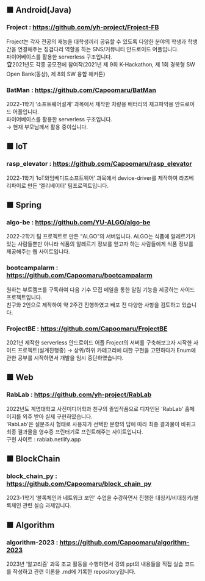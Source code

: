 ## ■ Android(Java)

### Froject : https://github.com/yh-project/Froject-FB

Froject는 각자 전공의 재능을 대학생끼리 공유할 수 있도록 다양한 분야의 학생과 학생 간을 연결해주는 징검다리 역할을 하는 SNS/커뮤니티 안드로이드 어플입니다. \
파이어베이스를 활용한 serverless 구조입니다. \
🏆2021년도 각종 공모전에 참여작(2021년 제 9회 K-Hackathon, 제 1회 경북형 SW Open Bank(동상), 제 8회 SW 융합 해커톤)

### BatMan : https://github.com/Capoomaru/BatMan

2022-1학기 ‘소프트웨어설계’ 과목에서 제작한 차량용 배터리의 재고파악용 안드로이드 어플입니다. \
파이어베이스를 활용한 serverless 구조입니다. \
→ 현재 부모님께서 활용 중이십니다.

## ■ IoT

### rasp_elevator : https://github.com/Capoomaru/rasp_elevator

2022-1학기 ‘IoT와임베디드소프트웨어’ 과목에서 device-driver를 제작하여 라즈베리파이로 만든 ‘엘리베이터’ 팀프로젝트입니다.

## ■ Spring

### algo-be : https://github.com/YU-ALGO/algo-be

2022-2학기 팀 프로젝트로 만든 “ALGO”의 서버입니다. ALGO는 식품에 알레르기가 있는 사람들뿐만 아니라 식품의 알레르기 정보를 얻고자 하는 사람들에게 식품 정보를 제공해주는 웹 사이트입니다.

### bootcampalarm : https://github.com/Capoomaru/bootcampalarm

원하는 부트캠프를 구독하여 다음 기수 모집 메일을 통한 알림 기능을 제공하는 사이드 프로젝트입니다. \
친구와 2인으로 제작하여 약 2주간 진행하였고 배포 전 다양한 사항을 검토하고 있습니다.

### FrojectBE : https://github.com/Capoomaru/FrojectBE

2021년 제작한 serverless 안드로이드 어플 Froject의 서버를 구축해보고자 시작한 사이드 프로젝트(설계진행중) → 상위/하위 카테고리에 대한 구현을 고민하다가 Enum에 관한 공부를 시작하면서 개발을 임시 중단하였습니다.

## ■ Web

### RabLab : https://github.com/yh-project/RabLab

2022년도 계명대학교 사진미디어학과 친구의 졸업작품으로 디자인된 'RabLab' 홈페이지를 외주 받아 실제 구현하였습니다. \
'RabLab'은 설문조사 형태로 사용자가 선택한 문항의 답에 따라 최종 결과물이 바뀌고 최종 결과물을 영수증 프린터기로 프린트해주는 사이트입니다. \
구현 사이트 : rablab.netlify.app

## ■ BlockChain

### block_chain_py : https://github.com/Capoomaru/block_chain_py

2023-1학기 ‘블록체인과 네트워크 보안’ 수업을 수강하면서 진행한 대칭키/비대칭키/블록체인 관련 실습 과제입니다.

## ■ Algorithm

### algorithm-2023 : https://github.com/Capoomaru/algorithm-2023

2023년 ‘알고리즘’ 과목 조교 활동을 수행하면서 강의 ppt의 내용들을 직접 실습 코드를 작성하고 관련 이론을 .md에 기록한 repository입니다.



<!--
<br><br><br>[![Top Langs](https://github-readme-stats.vercel.app/api/top-langs/?username=Capoomaru&layout=compact)](https://github.com/Capoomaru/github-readme-stats)<br>
![Anurag's GitHub stats](https://github-readme-stats.vercel.app/api?username=Capoomaru&show_icons=true&theme=radical)
-->

<!--
**Capoomaru/Capoomaru** is a ✨ _special_ ✨ repository because its `README.md` (this file) appears on your GitHub profile.

Here are some ideas to get you started:

- 🔭 I’m currently working on ...
- 🌱 I’m currently learning ...
- 👯 I’m looking to collaborate on ...
- 🤔 I’m looking for help with ...
- 💬 Ask me about ...
- 📫 How to reach me: ...
- 😄 Pronouns: ...
- ⚡ Fun fact: ...
-->
